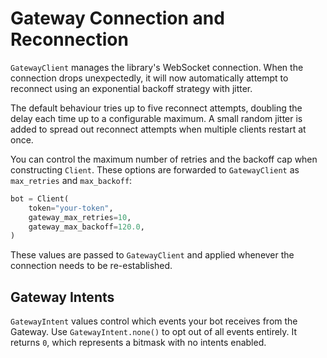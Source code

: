 # Gateway Connection and Reconnection

`GatewayClient` manages the library's WebSocket connection. When the connection drops unexpectedly, it will now automatically attempt to reconnect using an exponential backoff strategy with jitter.

The default behaviour tries up to five reconnect attempts, doubling the delay each time up to a configurable maximum. A small random jitter is added to spread out reconnect attempts when multiple clients restart at once.

You can control the maximum number of retries and the backoff cap when constructing `Client`.
These options are forwarded to `GatewayClient` as `max_retries` and `max_backoff`:

```python
bot = Client(
    token="your-token",
    gateway_max_retries=10,
    gateway_max_backoff=120.0,
)
```

These values are passed to `GatewayClient` and applied whenever the connection needs to be re-established.

## Gateway Intents

`GatewayIntent` values control which events your bot receives from the Gateway. Use
`GatewayIntent.none()` to opt out of all events entirely. It returns `0`, which
represents a bitmask with no intents enabled.
